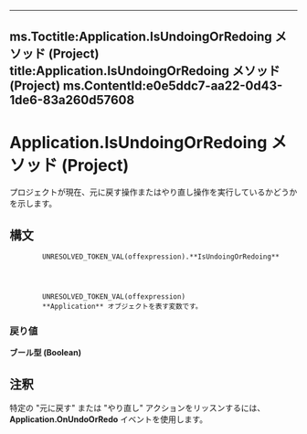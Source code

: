 

---
ms.Toctitle:Application.IsUndoingOrRedoing メソッド (Project)
title:Application.IsUndoingOrRedoing メソッド (Project)
ms.ContentId:e0e5ddc7-aa22-0d43-1de6-83a260d57608
---
# Application.IsUndoingOrRedoing メソッド (Project)




プロジェクトが現在、元に戻す操作またはやり直し操作を実行しているかどうかを示します。

## 構文

            UNRESOLVED_TOKEN_VAL(offexpression).**IsUndoingOrRedoing**




            UNRESOLVED_TOKEN_VAL(offexpression)
            **Application** オブジェクトを表す変数です。

### 戻り値
**ブール型 (Boolean)**





## 注釈
特定の "元に戻す" または "やり直し" アクションをリッスンするには、**Application.OnUndoOrRedo** イベントを使用します。




